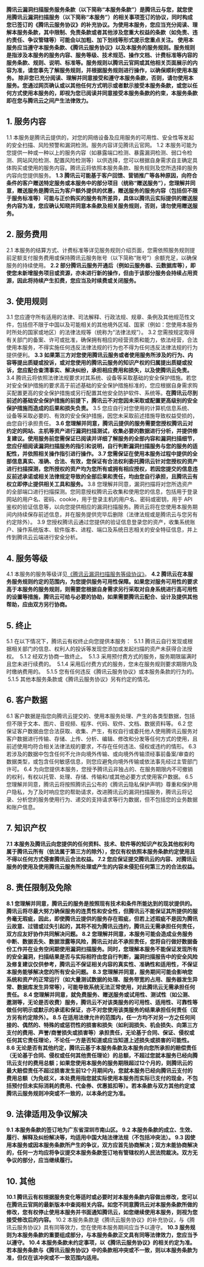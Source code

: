 **腾讯云漏洞扫描服务服务条款（以下简称“本服务条款”）是腾讯云与您，就您使用腾讯云漏洞扫描服务（以下简称“本服务”）的相关事项签订的协议，同时构成您已签订的《腾讯云服务协议》的补充协议。为使用本服务，您应当充分阅读、理解本服务条款，其中限制、免责条款或者其他涉及您重大权益的条款（如免责、违约责任、争议管辖等）可能会以加粗、加下划线等形式提示您重点关注。
使用本服务应当遵守本服务条款、《腾讯云服务协议》以及本服务的服务规则。服务规则是指涉及本服务的服务内容、服务等级、技术规范、操作文档、计费标准等内容的服务条款、规则、说明、标准等。服务规则以腾讯云官网或其他相关页面展示的内容为准，请您事先了解服务规则，并根据服务规则进行操作，以确保顺利使用本服务。
除非您已充分阅读、理解并同意接受和遵守本服务条款，否则，请勿使用本服务。您通过网页确认或以其他任何方式明示或者默示接受本服务条款，或您以任何方式使用本服务的，即视为您已阅读并同意接受本服务条款的约束，本服务条款即在您与腾讯云之间产生法律效力。**

## 1. 服务内容
1.1 本服务是腾讯云提供的，对您的网络设备及应用服务的可用性、安全性等发起的安全扫描、风险预警和漏洞检测。服务内容详见腾讯云官网。
1.2 本服务可能为您提供一种或一种以上的服务内容（如暴露端口检测、暴露漏洞检测、弱口令检测、网站风险检测、配置风险检测等）以供选择，您可以根据自身需求自主确定具体购买或使用的服务内容。腾讯云将依照本服务条款、服务规则及您所选择的服务内容向您提供服务。
 **1.3 腾讯云可能基于客户回馈、营销推广等各种原因，向符合条件的客户赠送特定服务或本服务中的部分项目（统称“赠送服务”），您理解并同意，赠送服务是腾讯云为客户额外提供的优惠，赠送服务的服务内容（包括但不限于服务标准等）可能与正价购买的服务有所差异，具体以腾讯云实际提供的赠送服务内容为准，您应确认知晓并同意本条款及相关服务规则，否则，请勿使用赠送服务。**

## 2. 服务费用
2.1 本服务的结算方式、计费标准等详见服务规则介绍页面，您需依照服务规则提前足额支付服务费用或保持腾讯云服务账号（以下简称“账号”）余额充足，以确保服务的持续使用。
 **2.2 部分腾讯云服务开通后（例如云服务器、云数据库等），即使您未新增服务项目或资源，亦未进行新的操作，但由于该部分服务会持续占用资源，因此将持续产生扣费，您应当及时续费或关闭服务。**

## 3. 使用规则
3.1 您应遵守所有适用的法律、司法解释、行政法规、规章、条例及其他规范性文件，包括但不限于中国以及可能相关的其他境外区域、国家（例如：您使用本服务时所处的国家或地区）的法律法规等（统称为“法律法规”）。
3.2 您需按规定取得有关部门的备案、许可或批准，确保拥有相应的经营资质和能力，依法经营，合法使用本服务，不得实施任何违反法律法规的行为也不得为任何违反法律法规的行为提供便利。
**3.3 如果第三方对您使用腾讯云服务或者使用服务所涉及的行为、内容等提出质疑或投诉，或对您使用的腾讯云服务的知识产权的归属提出质疑或投诉，您应配合查清事实、解决纠纷，承担相应费用和损失，以及使腾讯云免责。**
3.4 腾讯云将依照法律法规要求对其系统、设备等采取基础的安全保护措施。若您对安全保护措施的要求高于前述基础的安全保护措施标准的，您应根据自身需求购买配置更高的安全保护措施或另行配置其他安全防护软件、系统等。**在腾讯云尽到前述的基础安全保护措施的前提下，腾讯云不对您因未采取或配置更高级别的安全保护措施而造成的后果和损失负责。**
3.5 您应自行对您使用的计算机信息系统、设备等采取必要的、有效的安全保护措施，因您未采取前述措施导致权益受损的，由您自行承担责任。
 **3.6 您理解并同意，腾讯云提供的服务需要您授权腾讯云对约定的网站、主机等资产进行漏洞扫描测试，收集必要的数据进行分析，并提供修复建议。使用服务前您需保证已阅读并详细了解服务的全部内容和漏洞扫描细节，您应仔细阅读漏洞扫描服务的指引和说明，自行判断漏洞扫描服务与您的服务的适配性，并依照相关操作指引进行操作。
3.7 您需保证在使用本服务过程中提供的全部信息真实、准确、合法、有效，您保证有合法权利委托腾讯云针对您授权的资产进行扫描探测，您所授权的资产均为您所有或拥有相应授权，若因您提交的信息违反前述承诺或相关法律规定导致的全部后果和责任，均由您自行承担，且腾讯云有权立即停止提供相关工具和服务。**
3.8 您理解并同意，漏洞扫描将对您所选资产的全部端口进行扫描探测。您同意授权腾讯云收集和使用您的信息，包括用于登录网站的用户名、密码、cookie，用于登录主机的用户名、密码或密钥，用于 API 鉴权的验证信息等，以向您提供相应的漏洞扫描服务。腾讯云将在您使用本服务期间内持续保存前述信息，并在服务提供完毕后删除（法律法规或是腾讯云与您另有约定除外）。
3.9 您授权腾讯云通过您提供的验证信息登录您的资产，收集系统账户、操作系统版本、软件版本、进程、端口及系统日志相关的安全特征信息，并上传到腾讯云云端进行安全分析。

## 4. 服务等级
4.1 本服务的服务等级详见[《腾讯云漏洞扫描服务等级协议》](https://cloud.tencent.com/document/product/692/34745)。
 **4.2 腾讯云在本服务服务规则约定的范围内，为您提供服务可用性保障。如果您对服务可用性的要求高于本服务的服务规则，则需要您根据自身需求另行采取对自身系统进行高可用性的设置等措施，腾讯云可给与必要的协助，如果需要腾讯云配合、设计及提供其他帮助，应由双方另行协商。**

## 5. 终止
5.1 在以下情况下，腾讯云有权终止向您提供本服务：
&nbsp;5.1.1 腾讯云自行发现或根据相关部门的信息、权利人的投诉等发现您添加或发起扫描的资产未获得合法授权。
&nbsp;5.1.2 经双方协商一致终止。
&nbsp;5.1.3 采用预付费方式的服务，服务期限届满时且您未进行续费的。
&nbsp;5.1.4 采用后付费方式的服务，您未在服务规则要求期限内及时缴纳费用的。
&nbsp;5.1.5 您有任何违反《腾讯云服务协议》或本服务条款的行为的。
&nbsp;5.1.5 其他本服务条款或《腾讯云服务协议》另有约定的情况。

## 6. 客户数据
6.1 客户数据是指您向腾讯云提交的、使用本服务处理、产生的各类型数据，包括但不限于文本、图片、音视频、程序、代码、软件、文档、数据资料等。
6.2 您保证客户数据由您合法获取、收集、产生，有权自行或委托他人使用腾讯云服务对客户数据进行传输、存储、上传、分析、编辑、修改和分发等任何方式的使用，且前述使用均符合相关法律法规的要求，不存在任何违法、侵权或违约的情形。
6.3 若涉及的数据中包含任何不允许向境外传输、或向境外传输须经事前备案/审查的数据类型，或包含任何敏感信息，则您应避免向境外传输或依法事先经过主管部门许可。
6.4 为向您提供本服务，您授予腾讯云非独占的、在服务期限内不可撤销的权利，有权以托管、处理、存储、传输和/或其他必要方式使用客户数据。
6.5 您理解并同意，腾讯云将按照腾讯云公布的《腾讯云隐私保护声明》尊重和保护用户隐私，为了及时响应您的帮助请求，改进腾讯云的漏洞扫描服务，腾讯云将记录、分析您的服务使用行为、递交的支持请求等行为数据，但不包括您的业务数据和账户信息。


## 7. 知识产权
**7.1 本服务及腾讯云向您提供的任何资料、技术、软件等的知识产权及其他权利均属于腾讯云所有（依法属于第三方的除外），您仅有权依照本服务条款约定使用且不得以任何方式侵害腾讯云合法权益。
7.2 您应保证提交腾讯云的内容、对腾讯云服务的使用及使用腾讯云服务所处理或产生的内容未侵犯任何第三方的合法权益。**

## 8. 责任限制及免除
**8.1 您理解并同意，腾讯云的服务是按照现有技术和条件所能达到的现状提供的。腾讯云将尽最大努力确保服务的连贯性和安全性，但腾讯云不能保证其所提供的服务毫无瑕疵，因此，即使腾讯云提供的服务存在瑕疵，但若上述瑕疵不是因为腾讯云故意、过错或过失引起的，其将不视为腾讯云违约，腾讯云无需承担任何责任，双方应友好协作共同解决问题。
8.2 您理解并同意，本服务可能会造成业务服务中断、数据丢失、数据泄露等风险，腾讯云对此不承担责任，您将自行做好数据备份工作并在业务空闲期使用漏洞扫描服务。同时，您理解本服务不能保证发现所有的安全漏洞，扫描结果是否与实际相符由您自行判断，漏洞扫描报告中的安全风险及修复建议仅供参考，腾讯云不保证相关内容的真实性、准确性和适用性，不保证本服务能够解决您的所有安全问题。
8.3 您理解并同意，服务期间可能会影响您系统和资产的正常运行（如大量测试数据的处理、服务带宽的占用、服务器发生异常、数据库发生异常等），可能导致系统无法正常使用，对此腾讯云无需承担任何责任。
8.4 您理解并同意，就免费服务、赠送服务或试用性、测试性（如公测、邀测等，无论是否收费）服务，腾讯云不对该类服务的可用性、适用性、可靠性等做任何明示或默示的承诺和保证，亦不对您使用该类服务的结果承担任何责任（双方另有约定除外）。
8.5 在适用法律允许的范围内，任一方均不对另一方之任何间接的、偶然的、特殊的或惩罚性的损害和损失（如利润损失、机会损失、向第三方支付的费用、声誉/商誉损失或损害等）承担责任，无论基于合同、保证、侵权或任何其它责任理论，不论任一方是否知道或应当知道上述损失或损害的可能性。
8.6 无论是否有其他约定，腾讯云基于本服务条款及本服务向您所承担的赔偿责任（无论基于合同、侵权或任何其他责任理论）的总额，不超过您就本服务已经向腾讯云支付的费用总额；如果您使用本服务的服务期限超过12个月的，则腾讯云的最大赔偿责任不超过损害发生前12个月期间内，您就本服务已经向腾讯云支付的费用总额（为免歧义，本处费用指您就实际使用本服务而实际已支付的现金，不包括预付但未实际消耗的费用、代金券、优惠抵扣等）。若本条款与双方其他约定或腾讯云服务规则冲突或不一致的，以本条约定为准。**

## 9. 法律适用及争议解决
**9.1 本服务条款的签订地为广东省深圳市南山区。
9.2 本服务条款的成立、生效、履行、解释及纠纷解决等，均适用中国大陆法律法规（不包括冲突法）。
9.3 因使用本服务或因本服务条款所产生的争议，双方应首先协商解决；双方未能协商解决的，任何一方均应将争议提交本服务条款签订地有管辖权的人民法院裁决。双方无争议的部分，应当继续履行。**

## 10. 其他
**10.1 腾讯云有权根据服务变化等适时或必要时对本服务条款内容做出修改，您可以在腾讯云官网的最新版本中查阅相关内容。如您不同意腾讯云对本服务条款所做的修改，您有权停止使用本服务并书面通知腾讯云，如您继续使用本服务，则视为您接受修改后的内容。**
10.2 本服务条款是《腾讯云服务协议》的补充协议，与《腾讯云服务协议》具有同等效力，您在使用本服务期间应当予以遵守。
**10.3 服务规则为本服务条款的重要组成部分，与本服务条款正文具有同等法律效力，您应当予以遵守。
10.4 本服务条款未约定事项，以《腾讯云服务协议》的相关约定为准。若本服务条款与《腾讯云服务协议》中的条款相冲突或不一致，则以本服务条款为准，但仅在该冲突或不一致范围内适用。**

